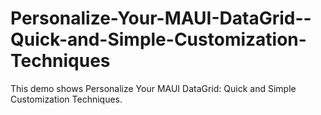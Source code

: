 # Personalize-Your-MAUI-DataGrid--Quick-and-Simple-Customization-Techniques
This demo shows Personalize Your MAUI DataGrid: Quick and Simple Customization Techniques.
